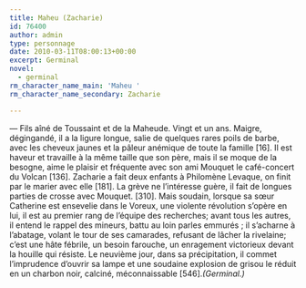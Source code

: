 ```yaml
---
title: Maheu (Zacharie)
id: 76400
author: admin
type: personnage
date: 2010-03-11T08:00:13+00:00
excerpt: Germinal
novel:
  - germinal
rm_character_name_main: 'Maheu '
rm_character_name_secondary: Zacharie

---
```

— Fils aîné de Toussaint et de la Maheude. Vingt et un ans. Maigre, dégingandé, il a la ligure longue, salie de quelques rares poils de barbe, avec les cheveux jaunes et la pâleur anémique de toute la famille [16]. Il est haveur et travaille à la même taille que son père, mais il se moque de la besogne, aime le plaisir et fréquente avec son ami Mouquet le café-concert du Volcan [136]. Zacharie a fait deux enfants à Philomène Levaque, on finit par le marier avec elle [181]. La grève ne l’intéresse guère, il fait de longues parties de crosse avec Mouquet. [310]. Mais soudain, lorsque sa sœur Catherine est ensevelie dans le Voreux, une violente révolution s’opère en lui, il est au premier rang de l’équipe des recherches; avant tous les autres, il entend le rappel des mineurs, battu au loin parles emmurés ; il s’acharne à l’abatage, volant le tour de ses camarades, refusant de lâcher la rivelaine; c’est une hâte fébrile, un besoin farouche, un enragement victorieux devant la houille qui résiste. Le neuvième jour, dans sa précipitation, il commet l’imprudence d’ouvrir sa lampe et une soudaine explosion de grisou le réduit en un charbon noir, calciné, méconnaissable [546]._(Germinal.)_